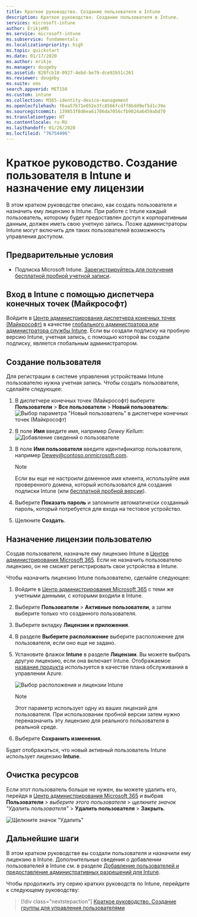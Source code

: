 ```yaml
---
title: Краткое руководство. Создание пользователя в Intune
description: Краткое руководство. Создание пользователя в Intune.
services: microsoft-intune
author: ErikjeMS
ms.service: microsoft-intune
ms.subservice: fundamentals
ms.localizationpriority: high
ms.topic: quickstart
ms.date: 01/17/2020
ms.author: erikje
ms.manager: dougeby
ms.assetid: 820fcb18-0927-4ebd-be79-dce92b51c261
ms.reviewer: dougeby
ms.suite: ems
search.appverid: MET150
ms.custom: intune
ms.collection: M365-identity-device-management
ms.openlocfilehash: f6aa57b71e052e3fc8566fcdff8bdd9ef5d1c39e
ms.sourcegitcommit: 139853f8d6ea61786da7056cfb9024a6459abd70
ms.translationtype: HT
ms.contentlocale: ru-RU
ms.lasthandoff: 01/26/2020
ms.locfileid: "76754496"
---
```

# <a name="quickstart-create-a-user-in-intune-and-assign-the-user-a-license"></a>Краткое руководство. Создание пользователя в Intune и назначение ему лицензии

В этом кратком руководстве описано, как создать пользователя и назначить ему лицензию в Intune. При работе с Intune каждый пользователь, которому будет предоставлен доступ к корпоративным данным, должен иметь свою учетную запись. Позже администраторы Intune могут включить для таких пользователей возможность управления доступом.

## <a name="prerequisites"></a>Предварительные условия

- Подписка Microsoft Intune. [Зарегистрируйтесь для получения бесплатной пробной учетной записи](../fundamentals/free-trial-sign-up.md).

## <a name="sign-in-to-intune-in-microsoft-endpoint-manager"></a>Вход в Intune с помощью диспетчера конечных точек (Майкрософт)

Войдите в [Центр администрирования диспетчера конечных точек (Майкрософт)](https://go.microsoft.com/fwlink/?linkid=2109431) в качестве [глобального администратора или администратора службы Intune](users-add.md#types-of-administrators). Если вы создали подписку на пробную версию Intune, учетная запись, с помощью которой вы создали подписку, является глобальным администратором.

## <a name="create-a-user"></a>Создание пользователя

Для регистрации в системе управления устройствами Intune пользователю нужна учетная запись. Чтобы создать пользователя, сделайте следующее:

1. В диспетчере конечных точек (Майкрософт) выберите **Пользователи** > **Все пользователи** > **Новый пользователь**:  ![Выбор параметра "Новый пользователь" в диспетчере конечных точек (Майкрософт)](./media/quickstart-create-user/create-user.png)
2. В поле **Имя** введите имя, например *Dewey Kellum*:  ![Добавление сведений о пользователе](./media/quickstart-create-user/create-user-02.png)
3. В поле **Имя пользователя** введите идентификатор пользователя, например Dewey@contoso.onmicrosoft.com.

    > [!NOTE]
    > Если вы еще не настроили доменное имя клиента, используйте имя проверенного домена, который использовался для создания подписки Intune (или [бесплатной пробной версии](free-trial-sign-up.md#sign-up-for-a-microsoft-intune-free-trial)). 

4. Выберите **Показать пароль** и запомните автоматически созданный пароль, который потребуется для входа на тестовое устройство.
5. Щелкните **Создать**.

## <a name="assign-a-license-to-the-user"></a>Назначение лицензии пользователю

Создав пользователя, назначьте ему лицензию Intune в [Центре администрирования Microsoft 365](https://go.microsoft.com/fwlink/p/?LinkId=698854). Если не назначить пользователю лицензию, он не сможет регистрировать свои устройства в Intune.

Чтобы назначить лицензию Intune пользователю, сделайте следующее:

1. Войдите в [Центр администрирования Microsoft 365](https://go.microsoft.com/fwlink/p/?LinkId=698854) с теми же учетными данными, с которыми входили в Intune.
2. Выберите **Пользователи** > **Активные пользователи**, а затем выберите только что созданного пользователя.
3. Выберите вкладку **Лицензии и приложения**.
4. В разделе **Выберите расположение** выберите расположение для пользователя, если оно еще не задано.
2. Установите флажок **Intune** в разделе **Лицензии**. Вы можете выбрать другую лицензию, если она включает Intune. Отображаемое [название продукта](https://docs.microsoft.com/azure/active-directory/users-groups-roles/licensing-service-plan-reference) используется в качестве плана обслуживания в управлении Azure.

    ![Выбор расположения и лицензии Intune](./media/quickstart-create-user/create-user-03.png)

   > [!NOTE]
   > Этот параметр использует одну из ваших лицензий для пользователя. При использовании пробной версии затем нужно переназначить эту лицензию для реального пользователя в реальной среде.

6. Выберите **Сохранить изменения**.

Будет отображаться, что новый активный пользователь Intune использует лицензию **Intune**.

## <a name="clean-up-resources"></a>Очистка ресурсов

Если этот пользователь больше не нужен, вы можете удалить его, перейдя в [Центр администрирования Microsoft 365](https://go.microsoft.com/fwlink/p/?LinkId=698854) и выбрав **Пользователи** > *выберите этого пользователя* > *щелкните значок "Удалить пользователя"*  > **Удалить пользователя** > **Закрыть**.

   ![Щелкните значок "Удалить"](./media/quickstart-create-user/create-user-04.png)

## <a name="next-steps"></a>Дальнейшие шаги

В этом кратком руководстве вы создали пользователя и назначили ему лицензию в Intune. Дополнительные сведения о добавлении пользователей в Intune см. в разделе [Добавление пользователей и предоставление административных разрешений для Intune](users-add.md).

Чтобы продолжить эту серию кратких руководств по Intune, перейдите к следующему руководству:

> [!div class="nextstepaction"]
> [Краткое руководство. Создание группы для управления пользователями](../quickstart-create-group.md)
